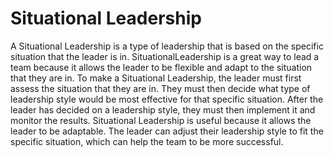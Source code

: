 

# Situational Leadership
A Situational Leadership is a type of leadership that is based on the specific situation that the leader is in. SituationalLeadership is a great way to lead a team because it allows the leader to be flexible and adapt to the situation that they are in. To make a Situational Leadership, the leader must first assess the situation that they are in. They must then decide what type of leadership style would be most effective for that specific situation. After the leader has decided on a leadership style, they must then implement it and monitor the results. Situational Leadership is useful because it allows the leader to be adaptable. The leader can adjust their leadership style to fit the specific situation, which can help the team to be more successful.